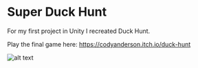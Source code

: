 # Super Duck Hunt
For my first project in Unity I recreated Duck Hunt.

Play the final game here: 
https://codyanderson.itch.io/duck-hunt

![alt text](https://cdna.artstation.com/p/assets/images/images/015/158/594/large/cody-anderson-screenshot-448.jpg?1547276901)
